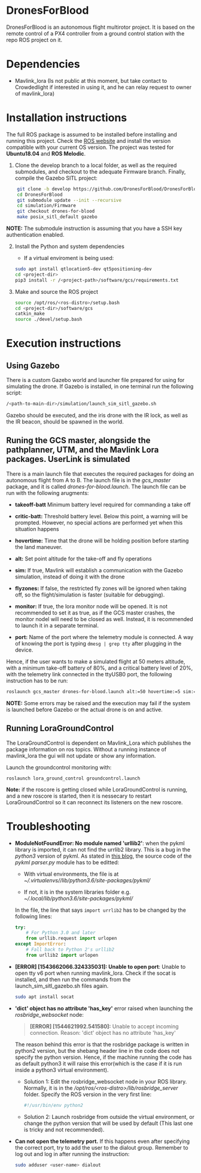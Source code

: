 # DronesForBlood

DronesForBlood is an autonomous flight multirotor project. It is based on the remote control of a PX4 controller from a ground control station with the repo ROS project on it.

# Dependencies
- Mavlink_lora (Is not public at this moment, but take contact to Crowdedlight if interested in using it, and he can relay request to owner of mavlink_lora)

# Installation instructions

The full ROS package is assumed to be installed before installing and running this
project. Check the [ROS website](https://wiki.ros.org/ROS/Installation) and install
the version compatible with your current OS version. The project was tested for
**Ubuntu18.04** and **ROS Melodic**.

1. Clone the develop branch to a local folder, as well as the required submodules, and checkout to the adequate Firmware branch. Finally, compile the Gazebo SITL project:

```bash
    git clone -b develop https://github.com/DronesForBlood/DronesForBlood.git
    cd DronesForBlood
    git submodule update --init --recursive
    cd simulation/Firmware
    git checkout drones-for-blood
    make posix_sitl_default gazebo
```


**NOTE:** The submodule instruction is assuming that you have a SSH key authentication enabled.

2. Install the Python and system dependencies
    - If a virtual enviroment is being used:
    
    ```bash
    sudo apt install qtlocation5-dev qt5positioning-dev
    cd <project-dir>
    pip3 install -r /<project-path>/software/gcs/requirements.txt 
    ```

3. Make and source the ROS project

    ```bash
    source /opt/ros/<ros-distro>/setup.bash
    cd <project-dir>/software/gcs
    catkin_make
    source ./devel/setup.bash
    ```

# Execution instructions

## Using Gazebo

There is a custom Gazebo world and launcher file prepared for using for simulating the drone. If Gazebo is installed, in one terminal run the following script:

```bash
/<path-to-main-dir>/simulation/launch_sim_sitl_gazebo.sh
```
    
Gazebo should be executed, and the iris drone with the IR lock, as well as the IR beacon, should be spawned in the world.

## Runing the GCS master, alongside the pathplanner, UTM, and the Mavlink Lora packages. UserLink is simulated

There is a main launch file that executes the required packages for doing an autonomous flight from A to B. The launch file is in the *gcs_master* package, and it is called *drones-for-blood.launch*. The launch file can be run with the following arugments:

- **takeoff-batt** Minimum battery level required for commanding a take off

- **critic-batt:** Threshold battery level. Below this point, a warning will be prompted. However, no special actions are performed yet when this situation happens

- **hovertime:** Time that the drone will be holding position before starting the 
land maneuver.

- **alt:** Set point altitude for the take-off and fly operations

- **sim:** If true, Mavlink will establish a communication with the Gazebo simulation, instead of doing it with the drone

- **flyzones:** If false, the restricted fly zones will be ignored when taking off, so the flight/simulation is faster (suitable for debugging).

- **monitor:** If true, the lora monitor node will be opened. It is not recommended to
set it as true, as if the GCS master crashes, the monitor nodel will need to be closed
as well. Instead, it is recommended to launch it in a separate terminal.

- **port:** Name of the port where the telemetry module is connected. A way of knowing
the port is typing `dmesg | grep tty` after plugging in the device.

Hence, if the user wants to make a simulated flight at 50 meters altitude, with a minimum take-off battery of 80%, and a critical battery level of 20%, with the telemetry link
connected in the ttyUSB0 port, the following instruction has to be run:


```bash
roslaunch gcs_master drones-for-blood.launch alt:=50 hovertime:=5 sim:=true flyzones:=false takeoff-batt:=80 critic-batt:=20 monitor:=true port:=/dev/ttyUSB0
```
    
   
**NOTE:** Some errors may be raised and the execution may fail if the system is launched before Gazebo or the actual drone is on and active.


## Running LoraGroundControl
The LoraGroundControl is dependent on Mavlink_Lora which publishes the package information on ros topics. Without a running instance 
of mavlink_lora the gui will not update or show any information. 

Launch the groundcontrol monitoring with:
```
roslaunch lora_ground_control groundcontrol.launch
```

**Note:** if the roscore is getting closed while LoraGroundControl is running, and a new roscore is started, then 
it is nessecary to restart LoraGroundControl so it can reconnect its listeners on the new roscore. 
# Troubleshooting

- __ModuleNotFoundError: No module named 'urllib2'__: when the pykml library is imported, it can not find the urrlib2 library. This is a bug in the _python3_ version of pykml.  As stated in [this blog](http://installfights.blogspot.com/2018/04/how-to-run-pykml-in-python3.html), the source code of the _pykml_ _parser.py_ module has to be editted:

    - With virtual environments, the file is at _~/.virtualenvs/<virtualenv-name>/lib/python3.6/site-packages/pykml/_
    
    - If not, it is in the system libraries folder e.g. _~/.local/lib/python3.6/site-packages/pykml/_
    
    In the file, the line that says `import urrlib2` has to be changed by the following lines:

    ```python
    try:
        # For Python 3.0 and later
        from urllib.request import urlopen
    except ImportError:
        # Fall back to Python 2's urllib2
        from urllib2 import urlopen
    ```
    
- __[ERROR] [1543662066.324335031]: Unable to open port__: Unable to open tty v6 port when running mavlink_lora. Check if the socat is installed, and then run the commands from the launch_sim_sitl_gazebo.sh files again.

    ```bash
    sudo apt install socat
    ```

- **'dict' object has no attribute 'has_key'** error raised when launching the *rosbridge_websocket* node:

     >**[ERROR] [1544621992.541580]:** Unable to accept incoming connection.  Reason: 'dict' object has no attribute 'has_key'
    
    The reason behind this error is that the rosbridge package is written in
    python2 version, but the shebang header line in the code does not specify
    the python version. Hence, if the machine running the code has as default
    python3 it will raise this error(which is the case if it is run inside a
    python3 virtual environment).

    - Solution 1: Edit the rosbridge_websocket node in your ROS library. Normally,
    it is in the */opt/ros/\<ros-distro>/lib/rosbridge_server* folder. Specify the
    ROS version in the very first line:

        ```python
        #!/usr/bin/env python2
        ```

    - Solution 2: Launch rosbridge from outside the virtual environment, or
    change the python version that will be used by default (This last one is
    tricky and not recommended).


- **Can not open the telemetry port.** If this happens even after specifying the correct
port, try to add the user to the dialout group. Remember to log out and log in
after running the instruction:

    ```bash
    sudo adduser <user-name> dialout
    ```

